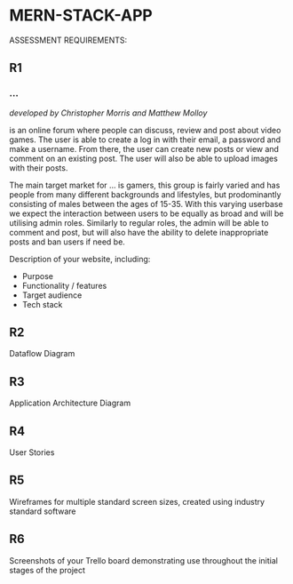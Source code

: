 # **MERN-STACK-APP**

ASSESSMENT REQUIREMENTS:

## R1

### ...
*developed by Christopher Morris and Matthew Molloy*

is an online forum where people can discuss, review and post about video games. The user is able to create a log in with their email, a password and make a username. From there, the user can create new posts or view and comment on an existing post. The user will also be able to upload images with their posts.

The main target market for ... is gamers, this group is fairly varied and has people from many different backgrounds and lifestyles, but prodominantly consisting of males between the ages of 15-35. With this varying userbase we expect the interaction between users to be equally as broad and will be utilising admin roles. Similarly to regular roles, the admin will be able to comment and post, but will also have the ability to delete inappropriate posts and ban users if need be.

Description of your website, including:
- Purpose
- Functionality / features
- Target audience
- Tech stack	

## R2
Dataflow Diagram	

## R3
Application Architecture Diagram

## R4
User Stories

## R5
Wireframes for multiple standard screen sizes, created using industry standard software

## R6
Screenshots of your Trello board demonstrating use throughout the initial stages of the project